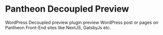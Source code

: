 # Pantheon Decoupled Preview

WordPress Decoupled preview plugin preview WordPress post or pages on Pantheon Front-End sites like NextJS, GatsbyJs etc.